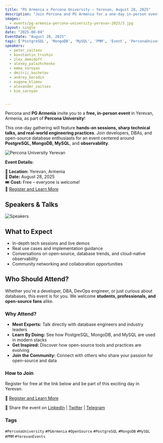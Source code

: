 ```yaml
---
title: "PG Armenia x Percona University – Yerevan, August 28, 2025"
description: "Join Percona and PG Armenia for a one-day in-person event filled with sharp talks and hands-on sessions on PostgreSQL, MongoDB, MySQL, and observability."
images:
  - events/pg-armenia-percona-university-yerevan-2025/3.jpg
layout: single
date: "2025-08-04"
EventDate: "August 28, 2025"
tags: ['PostgreSQL', 'MongoDB', 'MySQL', 'PMM', 'Event', 'PerconaUniversity', 'Yerevan']
speakers:
  - peter_zaitsev
  - konstantin_trushin
  - zlex_demidoff
  - alexey_palazhchenko
  - emma_saroyan
  - dmitrii_kochetov
  - andrey_borodin
  - eugene_klimov
  - alexander_zaitsev
  - kim_saroyan


---
```


Percona and **PG Armenia** invite you to a **free, in-person event** in Yerevan, Armenia, as part of **Percona University**!

This one-day gathering will feature **hands-on sessions, sharp technical talks, and real-world engineering practices**. Join developers, DBAs, and open-source database enthusiasts for an event centered around **PostgreSQL, MongoDB, MySQL**, and **observability**.

![Percona University Yerevan](/events/pg-armenia-percona-university-yerevan-2025/1.jpeg)

**Event Details:**

📍 **Location:** Yerevan, Armenia  
📅 **Date:** August 28, 2025  
🎟️ **Cost:** Free – everyone is welcome!  
🔗 [Register and Learn More](https://percona.university/event/percona-university-yerevan-armenia)

## Speakers & Talks

![Speakers](/events/pg-armenia-percona-university-yerevan-2025/2.jpg)

## What to Expect

- In-depth tech sessions and live demos
- Real use cases and implementation guidance
- Conversations on open-source, database trends, and cloud-native observability
- Community networking and collaboration opportunities

## Who Should Attend?

Whether you're a developer, DBA, DevOps engineer, or just curious about databases, this event is for you. We welcome **students, professionals, and open-source fans** alike.



### Why Attend?

- **Meet Experts:** Talk directly with database engineers and industry leaders  
- **Learn By Doing:** See how PostgreSQL, MongoDB, and MySQL are used in modern stacks  
- **Get Inspired:** Discover how open-source tools and practices are evolving  
- **Join the Community:** Connect with others who share your passion for open-source and data



### How to Join

Register for free at the link below and be part of this exciting day in Yerevan.

🔗 [Register and Learn More](https://percona.university/event/percona-university-yerevan-armenia)

📣 Share the event on [LinkedIn](#) | [Twitter](#) | [Telegram](#)



### Tags  
`#PerconaUniversity` `#PGArmenia` `#OpenSource` `#PostgreSQL` `#MongoDB` `#MySQL` `#PMM` `#YerevanEvents`